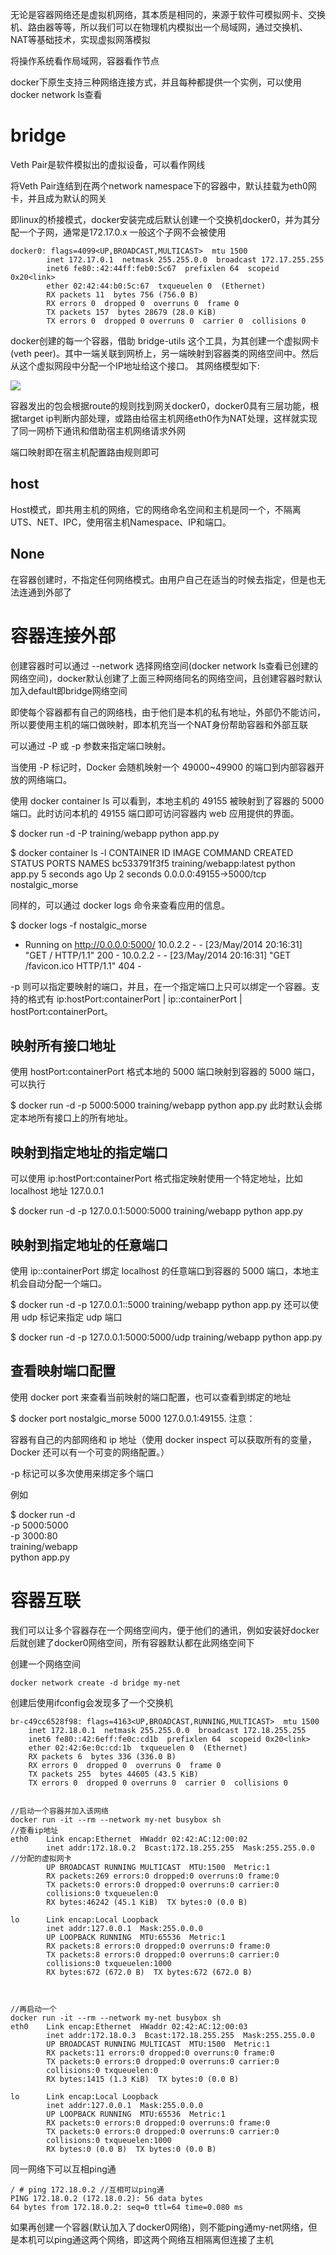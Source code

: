 无论是容器网络还是虚拟机网络，其本质是相同的，来源于软件可模拟网卡、交换机、路由器等等，所以我们可以在物理机内模拟出一个局域网，通过交换机、NAT等基础技术，实现虚拟网落模拟

将操作系统看作局域网，容器看作节点

docker下原生支持三种网络连接方式，并且每种都提供一个实例，可以使用docker network ls查看

# bridge
Veth Pair是软件模拟出的虚拟设备，可以看作网线

将Veth Pair连结到在两个network namespace下的容器中，默认挂载为eth0网卡，并且成为默认的网关

即linux的桥接模式，docker安装完成后默认创建一个交换机docker0，并为其分配一个子网，通常是172.17.0.x 一般这个子网不会被使用

    docker0: flags=4099<UP,BROADCAST,MULTICAST>  mtu 1500
            inet 172.17.0.1  netmask 255.255.0.0  broadcast 172.17.255.255
            inet6 fe80::42:44ff:feb0:5c67  prefixlen 64  scopeid 0x20<link>
            ether 02:42:44:b0:5c:67  txqueuelen 0  (Ethernet)
            RX packets 11  bytes 756 (756.0 B)
            RX errors 0  dropped 0  overruns 0  frame 0
            TX packets 157  bytes 28679 (28.0 KiB)
            TX errors 0  dropped 0 overruns 0  carrier 0  collisions 0


docker创建的每一个容器，借助 bridge-utils 这个工具，为其创建一个虚拟网卡(veth peer)。其中一端关联到网桥上，另一端映射到容器类的网络空间中。然后从这个虚拟网段中分配一个IP地址给这个接口。 其网络模型如下:

![](img/5.png)

容器发出的包会根据route的规则找到网关docker0，docker0具有三层功能，根据target ip判断内部处理，或路由给宿主机网络eth0作为NAT处理，这样就实现了同一网桥下通讯和借助宿主机网络请求外网

端口映射即在宿主机配置路由规则即可

## host
Host模式，即共用主机的网络，它的网络命名空间和主机是同一个，不隔离UTS、NET、IPC，使用宿主机Namespace、IP和端口。

## None
在容器创建时，不指定任何网络模式。由用户自己在适当的时候去指定，但是也无法连通到外部了


# 容器连接外部
创建容器时可以通过 --network 选择网络空间(docker network ls查看已创建的网络空间)，docker默认创建了上面三种网络同名的网络空间，且创建容器时默认加入default即bridge网络空间

即使每个容器都有自己的网络栈，由于他们是本机的私有地址，外部仍不能访问，所以要使用主机的端口做映射，即本机充当一个NAT身份帮助容器和外部互联

可以通过 -P 或 -p 参数来指定端口映射。

当使用 -P 标记时，Docker 会随机映射一个 49000~49900 的端口到内部容器开放的网络端口。

使用 docker container ls 可以看到，本地主机的 49155 被映射到了容器的 5000 端口。此时访问本机的 49155 端口即可访问容器内 web 应用提供的界面。

$ docker run -d -P training/webapp python app.py

$ docker container ls -l
CONTAINER ID  IMAGE                   COMMAND       CREATED        STATUS        PORTS                    NAMES
bc533791f3f5  training/webapp:latest  python app.py 5 seconds ago  Up 2 seconds  0.0.0.0:49155->5000/tcp  nostalgic_morse

同样的，可以通过 docker logs 命令来查看应用的信息。

$ docker logs -f nostalgic_morse
* Running on http://0.0.0.0:5000/
10.0.2.2 - - [23/May/2014 20:16:31] "GET / HTTP/1.1" 200 -
10.0.2.2 - - [23/May/2014 20:16:31] "GET /favicon.ico HTTP/1.1" 404 -

-p 则可以指定要映射的端口，并且，在一个指定端口上只可以绑定一个容器。支持的格式有 ip:hostPort:containerPort | ip::containerPort | hostPort:containerPort。

## 映射所有接口地址
使用 hostPort:containerPort 格式本地的 5000 端口映射到容器的 5000 端口，可以执行

$ docker run -d -p 5000:5000 training/webapp python app.py
此时默认会绑定本地所有接口上的所有地址。

## 映射到指定地址的指定端口
可以使用 ip:hostPort:containerPort 格式指定映射使用一个特定地址，比如 localhost 地址 127.0.0.1

$ docker run -d -p 127.0.0.1:5000:5000 training/webapp python app.py

## 映射到指定地址的任意端口
使用 ip::containerPort 绑定 localhost 的任意端口到容器的 5000 端口，本地主机会自动分配一个端口。

$ docker run -d -p 127.0.0.1::5000 training/webapp python app.py
还可以使用 udp 标记来指定 udp 端口

$ docker run -d -p 127.0.0.1:5000:5000/udp training/webapp python app.py

## 查看映射端口配置
使用 docker port 来查看当前映射的端口配置，也可以查看到绑定的地址

$ docker port nostalgic_morse 5000
127.0.0.1:49155.
注意：

容器有自己的内部网络和 ip 地址（使用 docker inspect 可以获取所有的变量，Docker 还可以有一个可变的网络配置。）

-p 标记可以多次使用来绑定多个端口

例如

$ docker run -d \
    -p 5000:5000 \
    -p 3000:80 \
    training/webapp \
    python app.py

# 容器互联

我们可以让多个容器存在一个网络空间内，便于他们的通讯，例如安装好docker后就创建了docker0网络空间，所有容器默认都在此网络空间下

创建一个网络空间

    docker network create -d bridge my-net
    
创建后使用ifconfig会发现多了一个交换机

    br-c49cc6528f98: flags=4163<UP,BROADCAST,RUNNING,MULTICAST>  mtu 1500
        inet 172.18.0.1  netmask 255.255.0.0  broadcast 172.18.255.255
        inet6 fe80::42:6eff:fe0c:cd1b  prefixlen 64  scopeid 0x20<link>
        ether 02:42:6e:0c:cd:1b  txqueuelen 0  (Ethernet)
        RX packets 6  bytes 336 (336.0 B)
        RX errors 0  dropped 0  overruns 0  frame 0
        TX packets 255  bytes 44605 (43.5 KiB)
        TX errors 0  dropped 0 overruns 0  carrier 0  collisions 0


    //启动一个容器并加入该网络
    docker run -it --rm --network my-net busybox sh
    //查看ip地址
    eth0    Link encap:Ethernet  HWaddr 02:42:AC:12:00:02  
            inet addr:172.18.0.2  Bcast:172.18.255.255  Mask:255.255.0.0 //分配的虚拟网卡
            UP BROADCAST RUNNING MULTICAST  MTU:1500  Metric:1
            RX packets:269 errors:0 dropped:0 overruns:0 frame:0
            TX packets:0 errors:0 dropped:0 overruns:0 carrier:0
            collisions:0 txqueuelen:0 
            RX bytes:46242 (45.1 KiB)  TX bytes:0 (0.0 B)

    lo      Link encap:Local Loopback  
            inet addr:127.0.0.1  Mask:255.0.0.0
            UP LOOPBACK RUNNING  MTU:65536  Metric:1
            RX packets:8 errors:0 dropped:0 overruns:0 frame:0
            TX packets:8 errors:0 dropped:0 overruns:0 carrier:0
            collisions:0 txqueuelen:1000 
            RX bytes:672 (672.0 B)  TX bytes:672 (672.0 B)
    
    
    
    //再启动一个
    docker run -it --rm --network my-net busybox sh
    eth0    Link encap:Ethernet  HWaddr 02:42:AC:12:00:03  
            inet addr:172.18.0.3  Bcast:172.18.255.255  Mask:255.255.0.0
            UP BROADCAST RUNNING MULTICAST  MTU:1500  Metric:1
            RX packets:11 errors:0 dropped:0 overruns:0 frame:0
            TX packets:0 errors:0 dropped:0 overruns:0 carrier:0
            collisions:0 txqueuelen:0 
            RX bytes:1415 (1.3 KiB)  TX bytes:0 (0.0 B)

    lo      Link encap:Local Loopback  
            inet addr:127.0.0.1  Mask:255.0.0.0
            UP LOOPBACK RUNNING  MTU:65536  Metric:1
            RX packets:0 errors:0 dropped:0 overruns:0 frame:0
            TX packets:0 errors:0 dropped:0 overruns:0 carrier:0
            collisions:0 txqueuelen:1000 
            RX bytes:0 (0.0 B)  TX bytes:0 (0.0 B)
    
同一网络下可以互相ping通

    / # ping 172.18.0.2 //互相可以ping通
    PING 172.18.0.2 (172.18.0.2): 56 data bytes
    64 bytes from 172.18.0.2: seq=0 ttl=64 time=0.080 ms


如果再创建一个容器(默认加入了docker0网络)，则不能ping通my-net网络，但是本机可以ping通这两个网络，即这两个网络互相隔离但连接了主机